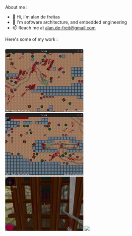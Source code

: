 About me :
- 👋 Hi, i'm alan de freitas
- 👀 I'm software architecture, and embedded engineering
- 📫 Reach me at alan.de-freit@gmail.com

Here's some of my work :
<h3 align="left">
  <img width=50% src="https://github.com/ForAbby-X/so_long/blob/main/github_image/gameplay_1.png">
  <img width=50% src="https://github.com/ForAbby-X/so_long/blob/main/github_image/gameplay_2.png"><br>
  <img width=50% src="https://github.com/ForAbby-X/cube3D/blob/main/gif/gameplay2.gif">
  <img width=50% src="https://github.com/ForAbby-X/cube3D/blob/main/gif/gameplay1.gif">
</h3>
